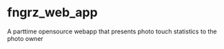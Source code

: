 # fngrz_web_app
A parttime opensource webapp that presents photo touch statistics to the photo owner 

